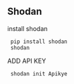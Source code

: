 
   ## Shodan 
   
   install shodan 
   
     pip install shodan
     shodan
       
   ADD API KEY 
  
     shodan init Apikye
       
   














